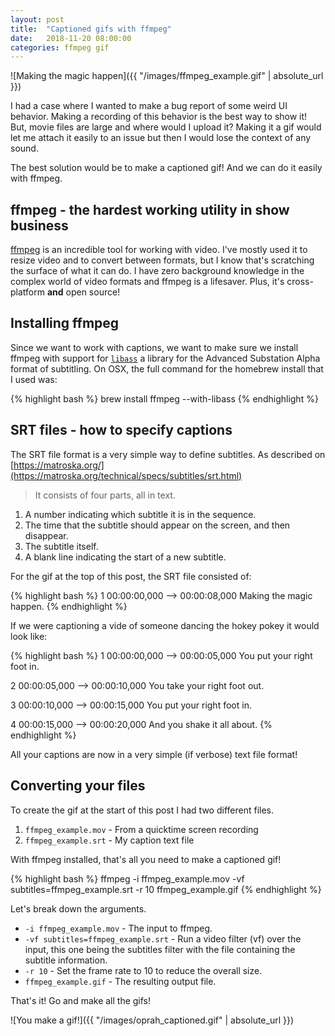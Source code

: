 ```yaml
---
layout: post
title:  "Captioned gifs with ffmpeg"
date:   2018-11-20 08:00:00
categories: ffmpeg gif
---
```


![Making the magic happen]({{ "/images/ffmpeg_example.gif" | absolute_url }})

I had a case where I wanted to make a bug report of some weird UI behavior. Making a recording of this behavior is the best way to show it! But, movie files are large and where would I upload it? Making it a gif would let me attach it easily to an issue but then I would lose the context of any sound.

The best solution would be to make a captioned gif! And we can do it easily with ffmpeg.

## ffmpeg - the hardest working utility in show business

[ffmpeg](https://www.ffmpeg.org/) is an incredible tool for working with video. I've mostly used it to resize video and to convert between formats, but I know that's scratching the surface of what it can do. I have zero background knowledge in the complex world of video formats and ffmpeg is a lifesaver. Plus, it's cross-platform **and** open source!

## Installing  ffmpeg

Since we want to work with captions, we want to make sure we install ffmpeg with support for [`libass`](https://github.com/libass/libass) a library for the Advanced Substation Alpha format of subtitling. On OSX, the full command for the homebrew install that I used was:

{% highlight bash %}
brew install ffmpeg --with-libass
{% endhighlight %}

## SRT files - how to specify captions

The SRT file format is a very simple way to define subtitles. As described on [https://matroska.org/](https://matroska.org/technical/specs/subtitles/srt.html)

> It consists of four parts, all in text.
1. A number indicating which subtitle it is in the sequence.
2. The time that the subtitle should appear on the screen, and then disappear.
3. The subtitle itself.
4. A blank line indicating the start of a new subtitle.

For the gif at the top of this post, the SRT file consisted of:

{% highlight bash %}
1
00:00:00,000 --> 00:00:08,000
Making the magic happen.
{% endhighlight %}

If we were captioning a vide of someone dancing the hokey pokey it would look like:

{% highlight bash %}
1
00:00:00,000 --> 00:00:05,000
You put your right foot in.

2
00:00:05,000 --> 00:00:10,000
You take your right foot out.

3
00:00:10,000 --> 00:00:15,000
You put your right foot in.

4
00:00:15,000 --> 00:00:20,000
And you shake it all about.
{% endhighlight %}

All your captions are now in a very simple (if verbose) text file format!

## Converting your files

To create the gif at the start of this post I had two different files.

1. `ffmpeg_example.mov` - From a quicktime screen recording
1. `ffmpeg_example.srt` - My caption text file

With ffmpeg installed, that's all you need to make a captioned gif!

{% highlight bash %}
ffmpeg -i ffmpeg_example.mov -vf subtitles=ffmpeg_example.srt -r 10 ffmpeg_example.gif
{% endhighlight %}

Let's break down the arguments.

* `-i ffmpeg_example.mov` - The input to ffmpeg.
* `-vf subtitles=ffmpeg_example.srt` - Run a video filter (vf) over the input, this one being the subtitles filter with the file containing the subtitle information.
* `-r 10` - Set the frame rate to 10 to reduce the overall size.
* `ffmpeg_example.gif` - The resulting output file.

That's it! Go and make all the gifs!

![You make a gif!]({{ "/images/oprah_captioned.gif" | absolute_url }})
